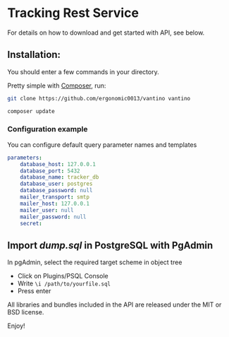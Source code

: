 # Tracking Rest Service

For details on how to download and get started with API, see below.

## Installation:
You should enter a few commands in your <home> directory.
  
Pretty simple with [Composer](http://packagist.org), run:

```sh
git clone https://github.com/ergonomic0013/vantino vantino
```

```sh
composer update
```
### Configuration example

You can configure default query parameter names and templates
```yaml
parameters:
    database_host: 127.0.0.1
    database_port: 5432
    database_name: tracker_db
    database_user: postgres
    database_password: null
    mailer_transport: smtp
    mailer_host: 127.0.0.1
    mailer_user: null
    mailer_password: null
    secret: 
```
## Import ***dump.sql*** in PostgreSQL with PgAdmin
In pgAdmin, select the required target scheme in object tree
* Click on Plugins/PSQL Console
* Write ```\i /path/to/yourfile.sql```
* Press enter

All libraries and bundles included in the API are
released under the MIT or BSD license.

Enjoy!
